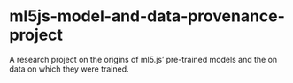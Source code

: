 # ml5js-model-and-data-provenance-project
A research project on the origins of ml5.js’ pre-trained models and the on data on which they were trained.

